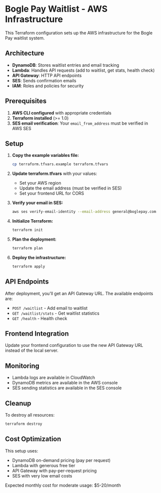 # Bogle Pay Waitlist - AWS Infrastructure

This Terraform configuration sets up the AWS infrastructure for the Bogle Pay waitlist system.

## Architecture

- **DynamoDB**: Stores waitlist entries and email tracking
- **Lambda**: Handles API requests (add to waitlist, get stats, health check)
- **API Gateway**: HTTP API endpoints
- **SES**: Sends confirmation emails
- **IAM**: Roles and policies for security

## Prerequisites

1. **AWS CLI configured** with appropriate credentials
2. **Terraform installed** (>= 1.0)
3. **SES email verification**: Your `email_from_address` must be verified in AWS SES

## Setup

1. **Copy the example variables file:**
   ```bash
   cp terraform.tfvars.example terraform.tfvars
   ```

2. **Update terraform.tfvars** with your values:
   - Set your AWS region
   - Update the email address (must be verified in SES)
   - Set your frontend URL for CORS

3. **Verify your email in SES:**
   ```bash
   aws ses verify-email-identity --email-address general@boglepay.com --region us-east-1
   ```

4. **Initialize Terraform:**
   ```bash
   terraform init
   ```

5. **Plan the deployment:**
   ```bash
   terraform plan
   ```

6. **Deploy the infrastructure:**
   ```bash
   terraform apply
   ```

## API Endpoints

After deployment, you'll get an API Gateway URL. The available endpoints are:

- `POST /waitlist` - Add email to waitlist
- `GET /waitlist/stats` - Get waitlist statistics
- `GET /health` - Health check

## Frontend Integration

Update your frontend configuration to use the new API Gateway URL instead of the local server.

## Monitoring

- Lambda logs are available in CloudWatch
- DynamoDB metrics are available in the AWS console
- SES sending statistics are available in the SES console

## Cleanup

To destroy all resources:
```bash
terraform destroy
```

## Cost Optimization

This setup uses:
- DynamoDB on-demand pricing (pay per request)
- Lambda with generous free tier
- API Gateway with pay-per-request pricing
- SES with very low email costs

Expected monthly cost for moderate usage: $5-20/month
